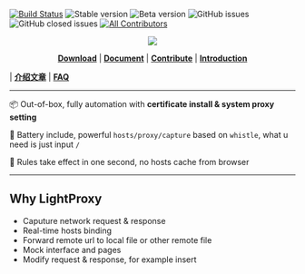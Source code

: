 [![Build Status](https://travis-ci.org/alibaba/lightproxy.svg?branch=develop)](https://travis-ci.org/alibaba/lightproxy)
![Stable version](https://img.shields.io/badge/dynamic/json?url=https://gw.alipayobjects.com/os/LightProxy/release.json&label=Stable%20Version&query=$.version)
![Beta version](https://img.shields.io/badge/dynamic/json?url=https://gw.alipayobjects.com/os/LightProxy/beta-release.json&label=Beta%20Version&query=$.version)
![GitHub issues](https://img.shields.io/github/issues/alibaba/lightproxy)
![GitHub closed issues](https://img.shields.io/github/issues-closed-raw/alibaba/lightproxy)<!-- ALL-CONTRIBUTORS-BADGE:START - Do not remove or modify this section -->
[![All Contributors](https://img.shields.io/badge/all_contributors-6-orange.svg?style=flat-square)](#contributors-)
<!-- ALL-CONTRIBUTORS-BADGE:END -->

<p align="center">
  <a href="https://img.shields.io/badge/chatting-DingTalk-blue)](https://alibaba.github.io/lightproxy/quick-start.html"><img src="https://img.alicdn.com/tfs/TB1yw0ysuL2gK0jSZPhXXahvXXa-400-150.png"/></a>
</p>

<p align="center">
<b><a href="https://alibaba.github.io/lightproxy/quick-start.html">Download</a></b>
|
<b><a href="https://alibaba.github.io/lightproxy/en/quick-start.html">Document</a></b>
|
<b><a href="CONTRIBUTING.org">Contribute</a></b>
|
  <b><a href="https://github.com/alibaba/lightproxy/issues/117">Introduction</a></b>

  |
<b><a href="https://github.com/alibaba/lightproxy/issues/19">介绍文章</a></b>
|
<b><a href="https://alibaba.github.io/lightproxy/start-proxy-only.html">FAQ</a></b>

</p>

--- 
:package: Out-of-box, fully automation with **certificate install & system proxy setting**

:battery: Battery include, powerful `hosts/proxy/capture` based on `whistle`, what u need is just input `/`

:dash: Rules take effect in one second, no hosts cache from browser

--- 

## Why LightProxy

- Caputure network request & response
- Real-time hosts binding
- Forward remote url to local file or other remote file
- Mock interface and pages
- Modify request & response, for example insert <script> , modify response header etc.

## Preview

![preview](https://img.alicdn.com/tfs/TB1EQtHsuH2gK0jSZJnXXaT1FXa-1500-1005.png)

## Download

[macOS Version Download](https://gw.alipayobjects.com/os/LightProxy/LightProxy.dmg)

[Windows Version Download](https://gw.alipayobjects.com/os/LightProxy/LightProxy-Setup.exe)

## Quick Start

Take a quick start at: https://alibaba.github.io/lightproxy/quick-start.html

## How to contribute

### env

- nodejs > 12 (**important**)
- `npm install -g electron-builder` if you need bundle application

### dev

```shell
git clone https://github.com/alibaba/lightproxy
cd lightproxy
yarn run install-deps
yarn run dev
```

For new contributors you can try to fix a [good-first-issue](https://github.com/alibaba/lightproxy/labels/good%20first%20issue)

## Contributors ✨

Thanks goes to these wonderful people ([emoji key](https://allcontributors.org/docs/en/emoji-key)):

<!-- ALL-CONTRIBUTORS-LIST:START - Do not remove or modify this section -->
<!-- prettier-ignore-start -->
<!-- markdownlint-disable -->
<table>
  <tr>
    <td align="center"><a href="https://www.xcodebuild.com/"><img src="https://avatars3.githubusercontent.com/u/5436704?v=4" width="100px;" alt=""/><br /><sub><b>xcodebuild</b></sub></a><br /><a href="https://github.com/alibaba/lightproxy/commits?author=xcodebuild" title="Code">💻</a> <a href="#ideas-xcodebuild" title="Ideas, Planning, & Feedback">🤔</a> <a href="https://github.com/alibaba/lightproxy/pulls?q=is%3Apr+reviewed-by%3Axcodebuild" title="Reviewed Pull Requests">👀</a> <a href="#maintenance-xcodebuild" title="Maintenance">🚧</a></td>
    <td align="center"><a href="https://github.com/Runly"><img src="https://avatars3.githubusercontent.com/u/18432577?v=4" width="100px;" alt=""/><br /><sub><b>Ranly</b></sub></a><br /><a href="https://github.com/alibaba/lightproxy/commits?author=Runly" title="Code">💻</a> <a href="#question-Runly" title="Answering Questions">💬</a> <a href="https://github.com/alibaba/lightproxy/pulls?q=is%3Apr+reviewed-by%3ARunly" title="Reviewed Pull Requests">👀</a></td>
    <td align="center"><a href="https://www.ahonn.me"><img src="https://avatars3.githubusercontent.com/u/9718515?v=4" width="100px;" alt=""/><br /><sub><b>Yuexun Jiang</b></sub></a><br /><a href="#design-ahonn" title="Design">🎨</a> <a href="https://github.com/alibaba/lightproxy/commits?author=ahonn" title="Code">💻</a> <a href="https://github.com/alibaba/lightproxy/pulls?q=is%3Apr+reviewed-by%3Aahonn" title="Reviewed Pull Requests">👀</a></td>
    <td align="center"><a href="https://github.com/avwo"><img src="https://avatars2.githubusercontent.com/u/11450939?v=4" width="100px;" alt=""/><br /><sub><b>avenwu</b></sub></a><br /><a href="https://github.com/alibaba/lightproxy/commits?author=avwo" title="Code">💻</a></td>
    <td align="center"><a href="https://usememo.dev"><img src="https://avatars0.githubusercontent.com/u/10394160?v=4" width="100px;" alt=""/><br /><sub><b>Mashiro Wang</b></sub></a><br /><a href="https://github.com/alibaba/lightproxy/commits?author=MashiroWang" title="Code">💻</a></td>
    <td align="center"><a href="https://williamchan.me"><img src="https://avatars1.githubusercontent.com/u/9210430?v=4" width="100px;" alt=""/><br /><sub><b>William Chan</b></sub></a><br /><a href="https://github.com/alibaba/lightproxy/commits?author=luckyyyyy" title="Code">💻</a></td>
  </tr>
</table>

<!-- markdownlint-enable -->
<!-- prettier-ignore-end -->
<!-- ALL-CONTRIBUTORS-LIST:END -->

This project follows the [all-contributors](https://github.com/all-contributors/all-contributors) specification. Contributions of any kind welcome!
